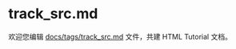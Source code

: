 track_src.md
===

欢迎您编辑 <a target="__blank" href="https://github.com/jaywcjlove/html-tutorial/blob/main/docs/tags/track_src.md">docs/tags/track_src.md</a> 文件，共建 HTML Tutorial 文档。